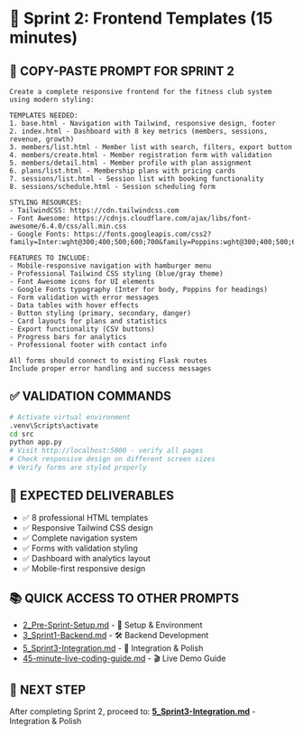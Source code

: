 # 🎨 Sprint 2: Frontend Templates (15 minutes)

## 🎯 **COPY-PASTE PROMPT FOR SPRINT 2**

```text
Create a complete responsive frontend for the fitness club system using modern styling:

TEMPLATES NEEDED:
1. base.html - Navigation with Tailwind, responsive design, footer
2. index.html - Dashboard with 8 key metrics (members, sessions, revenue, growth)
3. members/list.html - Member list with search, filters, export button
4. members/create.html - Member registration form with validation
5. members/detail.html - Member profile with plan assignment
6. plans/list.html - Membership plans with pricing cards
7. sessions/list.html - Session list with booking functionality
8. sessions/schedule.html - Session scheduling form

STYLING RESOURCES:
- TailwindCSS: https://cdn.tailwindcss.com
- Font Awesome: https://cdnjs.cloudflare.com/ajax/libs/font-awesome/6.4.0/css/all.min.css
- Google Fonts: https://fonts.googleapis.com/css2?family=Inter:wght@300;400;500;600;700&family=Poppins:wght@300;400;500;600;700&display=swap

FEATURES TO INCLUDE:
- Mobile-responsive navigation with hamburger menu
- Professional Tailwind CSS styling (blue/gray theme)
- Font Awesome icons for UI elements
- Google Fonts typography (Inter for body, Poppins for headings)
- Form validation with error messages
- Data tables with hover effects
- Button styling (primary, secondary, danger)
- Card layouts for plans and statistics
- Export functionality (CSV buttons)
- Progress bars for analytics
- Professional footer with contact info

All forms should connect to existing Flask routes
Include proper error handling and success messages
```

## ✅ **VALIDATION COMMANDS**

```bash
# Activate virtual environment
.venv\Scripts\activate
cd src
python app.py
# Visit http://localhost:5000 - verify all pages
# Check responsive design on different screen sizes
# Verify forms are styled properly
```

## 🎯 **EXPECTED DELIVERABLES**

- ✅ 8 professional HTML templates
- ✅ Responsive Tailwind CSS design
- ✅ Complete navigation system
- ✅ Forms with validation styling
- ✅ Dashboard with analytics layout
- ✅ Mobile-first responsive design

## 📚 **QUICK ACCESS TO OTHER PROMPTS**

- [2_Pre-Sprint-Setup.md](2_Pre-Sprint-Setup.md) - 🔧 Setup & Environment
- [3_Sprint1-Backend.md](3_Sprint1-Backend.md) - 🛠 Backend Development
- [5_Sprint3-Integration.md](5_Sprint3-Integration.md) - 🔗 Integration & Polish
- [45-minute-live-coding-guide.md](45-minute-live-coding-guide.md) - 🎬 Live Demo Guide

## 🎯 **NEXT STEP**

After completing Sprint 2, proceed to: **[5_Sprint3-Integration.md](5_Sprint3-Integration.md)** - Integration & Polish
